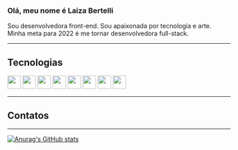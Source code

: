 ### Olá, meu nome é Laiza Bertelli
 Sou desenvolvedora front-end. Sou apaixonada por tecnologia e arte.
Minha meta para 2022 é me tornar desenvolvedora full-stack.

---

## Tecnologias
<img style="width:30px" src="https://cdn.jsdelivr.net/gh/devicons/devicon/icons/git/git-original.svg" />
<img style="width:30px" src="https://cdn.jsdelivr.net/gh/devicons/devicon/icons/github/github-original.svg" />
<img style="width:30px" src="https://cdn.jsdelivr.net/gh/devicons/devicon/icons/html5/html5-original.svg" />
<img style="width:30px" src="https://cdn.jsdelivr.net/gh/devicons/devicon/icons/javascript/javascript-original.svg" />
<img style="width:30px" src="https://cdn.jsdelivr.net/gh/devicons/devicon/icons/jest/jest-plain.svg" />
<img style="width:30px" src="https://cdn.jsdelivr.net/gh/devicons/devicon/icons/nodejs/nodejs-original.svg" />
<img style="width:30px" src="https://cdn.jsdelivr.net/gh/devicons/devicon/icons/react/react-original.svg" />
<img style="width:30px" src="https://cdn.jsdelivr.net/gh/devicons/devicon/icons/visualstudio/visualstudio-plain.svg" />

---

## Contatos


---

[![Anurag's GitHub stats](https://github-readme-stats.vercel.app/api?username=LaizaBertelli&count_private=true&theme=midnight-purple)](https://github.com/anuraghazra/github-readme-stats)
<!--
**LaizaBertelli/LaizaBertelli** is a ✨ _special_ ✨ repository because its `README.md` (this file) appears on your GitHub profile.

Here are some ideas to get you started:

- 🔭 I’m currently working on ...
- 🌱 I’m currently learning ...
- 👯 I’m looking to collaborate on ...
- 🤔 I’m looking for help with ...
- 💬 Ask me about ...
- 📫 How to reach me: ...
- 😄 Pronouns: ...
- ⚡ Fun fact: ...
-->

